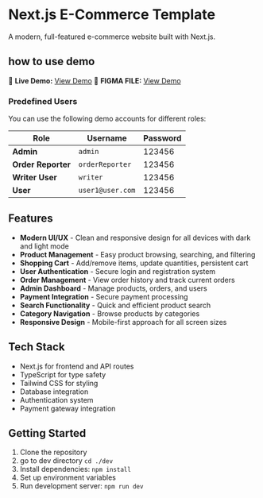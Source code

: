 # Next.js E-Commerce Template

A modern, full-featured e-commerce website built with Next.js.

## how to use demo

🚀 **Live Demo:** [View Demo](https://nextjs-e-commerce-umber.vercel.app/)
🚀 **FIGMA FILE:** [View Demo](https://www.figma.com/community/file/1510266144726509771)

### Predefined Users

You can use the following demo accounts for different roles:

| Role               | Username         | Password |
| ------------------ | ---------------- | -------- |
| **Admin**          | `admin`          | 123456   |
| **Order Reporter** | `orderReporter`  | 123456   |
| **Writer User**    | `writer`         | 123456   |
| **User**           | `user1@user.com` | 123456   |

## Features

- **Modern UI/UX** - Clean and responsive design for all devices with dark and light mode
- **Product Management** - Easy product browsing, searching, and filtering
- **Shopping Cart** - Add/remove items, update quantities, persistent cart
- **User Authentication** - Secure login and registration system
- **Order Management** - View order history and track current orders
- **Admin Dashboard** - Manage products, orders, and users
- **Payment Integration** - Secure payment processing
- **Search Functionality** - Quick and efficient product search
- **Category Navigation** - Browse products by categories
- **Responsive Design** - Mobile-first approach for all screen sizes

## Tech Stack

- Next.js for frontend and API routes
- TypeScript for type safety
- Tailwind CSS for styling
- Database integration
- Authentication system
- Payment gateway integration

## Getting Started

1. Clone the repository
2. go to dev directory `cd ./dev`
3. Install dependencies: `npm install`
4. Set up environment variables
5. Run development server: `npm run dev`
